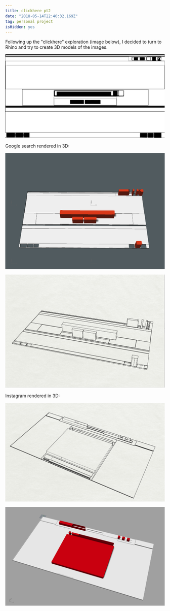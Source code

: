 ```yaml
---
title: clickhere pt2
date: "2018-05-14T22:40:32.169Z"
tag: personal project
isHidden: yes
---
```


Following up the "clickhere" exploration (image below), I decided to turn to Rhino and try to create 3D models of the images.

![altcaption](googleinput.png)


Google search rendered in 3D:


![altcaption](google1.png)



![altcaption](google2.png)



Instagram rendered in 3D:



![altcaption](instagram1.png)



![altcaption](instagram2.png)
